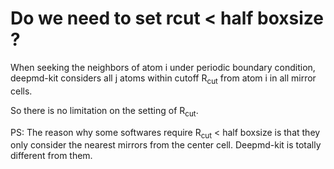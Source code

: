 # Do we need to set rcut < half boxsize ?

When seeking the neighbors of atom i under periodic boundary condition, deepmd-kit considers all j atoms within cutoff R<sub>cut</sub> from atom i in all mirror cells.

So there is no limitation on the setting of R<sub>cut</sub>.

PS: The reason why some softwares require R<sub>cut</sub> < half boxsize is that they only consider the nearest mirrors from the center cell. Deepmd-kit is totally different from them.
